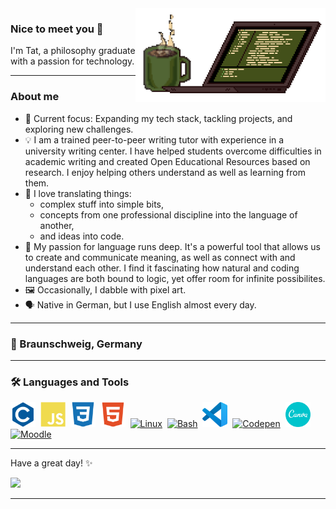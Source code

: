 
<img align="right" src="cafe_by_tat_small.gif" height="150px" width="304px" align="right" alt="a pixel art gif showing a steaming cup of coffee next to a laptop with VS Code running" title="Any bugs you may find are undocumented features.">

### Nice to meet you 👋
I'm Tat, a philosophy graduate with a passion for technology. 
***
### About me
- 🚀 Current focus: Expanding my tech stack, tackling projects, and exploring new challenges.
- 💡 I am a trained peer-to-peer writing tutor with experience in a university writing center. I have helped students overcome difficulties in academic writing and created Open Educational Resources based on research. I enjoy helping others understand as well as learning from them.
- 💫 I love translating things:
  - complex stuff into simple bits,
  - concepts from one professional discipline into the language of another,
  - and ideas into code.
- 💬 My passion for language runs deep. It's a powerful tool that allows us to create and communicate meaning, as well as connect with and understand each other. I find it fascinating how natural and coding languages are both bound to logic, yet offer room for infinite possibilites.
- 🖼️ Occasionally, I dabble with pixel art.
- 🗣️ Native in German, but I use English almost every day.

***
### 📍 Braunschweig, Germany
***
### 🛠️ Languages and Tools
<div>
  <a href="https://www.open-std.org/jtc1/sc22/wg14/"><img src="https://github.com/devicons/devicon/blob/master/icons/c/c-plain.svg" title="C" alt="C" width="40" height="40"/></a>&nbsp;
  <a href="https://developer.mozilla.org/en-US/docs/Web/JavaScript"><img src="https://github.com/devicons/devicon/blob/master/icons/javascript/javascript-plain.svg" title="JavaScript" alt="JavaScript" width="40" height="40"/></a>&nbsp;
  <a href="https://www.w3.org/Style/CSS/"><img src="https://github.com/devicons/devicon/blob/master/icons/css3/css3-plain.svg" title="CSS 3" alt="CSS 3" width="40" height="40"/></a>&nbsp;
  <a href="https://html.spec.whatwg.org/multipage/"><img src="https://github.com/devicons/devicon/blob/master/icons/html5/html5-plain.svg" title="HTML 5" alt="HTML 5" width="40" height="40"/></a>&nbsp;
  <a href="https://www.linux.org"><img src="https://devicon-website.vercel.app/api/linux/original.svg" title="Linux" alt="Linux" width="40" height="40"/></a>&nbsp;
  <a href="http://www.gnu.org/software/bash/"><img src="https://devicon-website.vercel.app/api/bash/plain.svg?color=%23828282" title="Bash" alt="Bash" width="40" height="40"/></a>&nbsp;
  <a href="https://code.visualstudio.com"><img src="https://github.com/devicons/devicon/blob/master/icons/vscode/vscode-original.svg" title="VS Code" alt="VS Code" width="40" height="40"/></a>&nbsp;
  <a href="https://codepen.io/tats-faire"><img src="https://devicon-website.vercel.app/api/codepen/plain.svg?color=%23828282" title="Codepen" alt="Codepen" width="40" height="40"/></a>&nbsp;
  <a href="https://www.canva.com"><img src="https://github.com/devicons/devicon/blob/master/icons/canva/canva-original.svg" title="Canva" alt="Canva" width="40" height="40"/></a>&nbsp;
  <a href="https://moodle.org/"><img src="https://devicon-website.vercel.app/api/moodle/original.svg" title="Moodle" alt="Moodle" width="40" height="40"></img></a>&nbsp;
</div>

***
Have a great day! ✨

![](https://komarev.com/ghpvc/?username=tats-faire&color=1A744A&style=flat-square)
***



